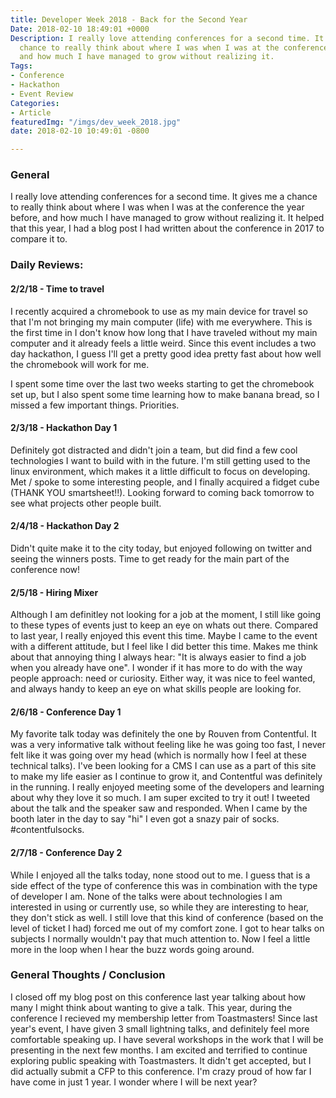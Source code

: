 ```yaml
---
title: Developer Week 2018 - Back for the Second Year
Date: 2018-02-10 18:49:01 +0000
Description: I really love attending conferences for a second time. It gives me a
  chance to really think about where I was when I was at the conference the year before,
  and how much I have managed to grow without realizing it.
Tags:
- Conference
- Hackathon
- Event Review
Categories:
- Article
featuredImg: "/imgs/dev_week_2018.jpg"
date: 2018-02-10 10:49:01 -0800

---
```

### General

I really love attending conferences for a second time. It gives me a chance to really think about where I was when I was at the conference the year before, and how much I have managed to grow without realizing it. It helped that this year, I had a blog post I had written about the conference in 2017 to compare it to.

### Daily Reviews:

#### 2/2/18 - Time to travel
I recently acquired a chromebook to use as my main device for travel so that I'm not bringing my main computer (life) with me everywhere. This is the first time in I don't know how long that I have traveled without my main computer and it already feels a little weird. Since this event includes a two day hackathon, I guess I'll get a pretty good idea pretty fast about how well the chromebook will work for me.

I spent some time over the last two weeks starting to get the chromebook set up, but I also spent some time learning how to make banana bread, so I missed a few important things. Priorities. 

#### 2/3/18 - Hackathon Day 1
Definitely got distracted and didn't join a team, but did find a few cool technologies I want to build with in the future. I'm still getting used to the linux environment, which makes it a little difficult to focus on developing. Met / spoke to some interesting people, and I finally acquired a fidget cube (THANK YOU smartsheet!!).  Looking forward to coming back tomorrow to see what projects other people built.

#### 2/4/18 - Hackathon Day 2
Didn't quite make it to the city today, but enjoyed following on twitter and seeing the winners posts. Time to get ready for the main part of the conference now!

#### 2/5/18 - Hiring Mixer
Although I am definitley not looking for a job at the moment, I still like going to these types of events just to keep an eye on whats out there. Compared to last year, I really enjoyed this event this time. Maybe I came to the event with a different attitude, but I feel like I did better this time. Makes me think about that annoying thing I always hear: "It is always easier to find a job when you already have one". I wonder if it has more to do with the way people approach: need or curiosity. Either way, it was nice to feel wanted, and always handy to keep an eye on what skills people are looking for.

#### 2/6/18 - Conference Day 1
My favorite talk today was definitely the one by Rouven from Contentful. It was a very informative talk without feeling like he was going too fast, I never felt like it was going over my head (which is normally how I feel at these technical talks). I've been looking for a CMS I can use as a part of this site to make my life easier as I continue to grow it, and Contentful was definitely in the running. I really enjoyed meeting some of the developers and learning about why they love it so much. I am super excited to try it out! I tweeted about the talk and the speaker saw and responded. When I came by the booth later in the day to say "hi" I even got a snazy pair of socks. #contentfulsocks. 

#### 2/7/18 - Conference Day 2
While I enjoyed all the talks today, none stood out to me. I guess that is a side effect of the type of conference this was in combination with the type of developer I am. None of the talks were about technologies I am interested in using or currently use, so while they are interesting to hear, they don't stick as well. I still love that this kind of conference (based on the level of ticket I had) forced me out of my comfort zone. I got to hear talks on subjects I normally wouldn't pay that much attention to. Now I feel a little more in the loop when I hear the buzz words going around. 

### General Thoughts / Conclusion
I closed off my blog post on this conference last year talking about how many I might think about wanting to give a talk. This year, during the conference I recieved my membership letter from Toastmasters! Since last year's event, I have given 3 small lightning talks, and definitely feel more comfortable speaking up. I have several workshops in the work that I will be presenting in the next few months. I am excited and terrified to continue exploring public speaking with Toastmasters. It didn't get accepted, but I did actually submit a CFP to this conference. I'm crazy proud of how far I have come in just 1 year. I wonder where I will be next year?